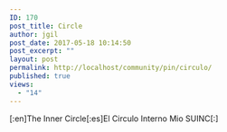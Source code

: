 ```yaml
---
ID: 170
post_title: Circle
author: jgil
post_date: 2017-05-18 10:14:50
post_excerpt: ""
layout: post
permalink: http://localhost/community/pin/circulo/
published: true
views:
  - "14"
---
```

[:en]The Inner Circle[:es]El Circulo Interno Mio SUINC[:]